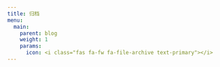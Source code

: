```yaml
---
title: 归档
menu:
  main:
    parent: blog
    weight: 1
    params:
      icon: <i class="fas fa-fw fa-file-archive text-primary"></i>
---
```

